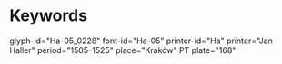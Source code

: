 # Keywords
glyph-id="Ha-05_0228"
font-id="Ha-05"
printer-id="Ha"
printer="Jan Haller"
period="1505–1525"
place="Kraków"
PT plate="168"
